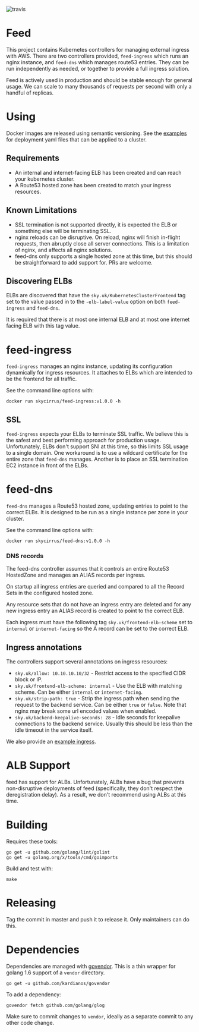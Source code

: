 ![travis](https://travis-ci.org/sky-uk/feed.svg?branch=master)

# Feed

This project contains Kubernetes controllers for managing external ingress with AWS. There are two controllers provided,
`feed-ingress` which runs an nginx instance, and `feed-dns` which manages route53 entries. They can be run independently
as needed, or together to provide a full ingress solution.

Feed is actively used in production and should be stable enough for general usage. We can scale to many thousands of
requests per second with only a handful of replicas.

# Using

Docker images are released using semantic versioning. See the [examples](examples/) for deployment yaml files that
can be applied to a cluster.

## Requirements

* An internal and internet-facing ELB has been created and can reach your kubernetes cluster.
* A Route53 hosted zone has been created to match your ingress resources.

## Known Limitations

* SSL termination is not supported directly, it is expected the ELB or something else will be terminating SSL.
* nginx reloads can be disruptive. On reload, nginx will finish in-flight requests, then abruptly
  close all server connections. This is a limitation of nginx, and affects all nginx solutions.
* feed-dns only supports a single hosted zone at this time, but this should be straightforward to add support for.
  PRs are welcome.

## Discovering ELBs

ELBs are discovered that have the `sky.uk/KubernetesClusterFrontend` tag set to the value passed in
to the `-elb-label-value` option on both `feed-ingress` and `feed-dns`.

It is required that there is at most one internal ELB and at most one internet facing ELB with this tag value.

# feed-ingress

`feed-ingress` manages an nginx instance, updating its configuration dynamically for ingress resources. It attaches to
ELBs which are intended to be the frontend for all traffic.

See the command line options with:

    docker run skycirrus/feed-ingress:v1.0.0 -h

## SSL

`feed-ingress` expects your ELBs to terminate SSL traffic. We believe this is the safest and best performing
approach for production usage. Unfortunately, ELBs don't support SNI at this time, so this limits SSL usage to
a single domain. One workaround is to use a wildcard certificate for the entire zone that `feed-dns` manages.
Another is to place an SSL termination EC2 instance in front of the ELBs.

# feed-dns

`feed-dns` manages a Route53 hosted zone, updating entries to point to the correct ELBs. It is designed to be run as a
single instance per zone in your cluster.

See the command line options with:

    docker run skycirrus/feed-dns:v1.0.0 -h
   
### DNS records

The feed-dns controller assumes that it controls an entire Route53 HostedZone and manages an ALIAS records per
ingress.

On startup all ingress entries are queried and compared to all the Record Sets in the
configured hosted zone.

Any resource sets that do not have an ingress entry are deleted and for any new ingress entry an ALIAS record is created
to point to the correct ELB.

Each ingress must have the following tag `sky.uk/frontend-elb-scheme` set to `internal` or `internet-facing` so the A
record can be set to the correct ELB.

## Ingress annotations

The controllers support several annotations on ingress resources:

- `sky.uk/allow: 10.10.10.10/32` - Restrict access to the specified CIDR block or IP.
- `sky.uk/frontend-elb-scheme: internal` - Use the ELB with matching scheme. Can be either `internal` or `internet-facing`.
- `sky.uk/strip-path: true` - Strip the ingress path when sending the request to the backend service. Can be either `true`
   or `false`. Note that nginx may break some url encoded values when enabled.
- `sky.uk/backend-keepalive-seconds: 28` - Idle seconds for keepalive connections to the backend service. Usually
   this should be less than the idle timeout in the service itself.

We also provide an [example ingress](examples/ingress.yml).

# ALB Support

feed has support for ALBs. Unfortunately, ALBs have a bug that prevents non-disruptive deployments of feed (specifically,
they don't respect the deregistration delay). As a result, we don't recommend using ALBs at this time.

# Building

Requires these tools:

    go get -u github.com/golang/lint/golint
    go get -u golang.org/x/tools/cmd/goimports
    
Build and test with:

    make
    
# Releasing

Tag the commit in master and push it to release it. Only maintainers can do this.

# Dependencies

Dependencies are managed with [govendor](https://github.com/kardianos/govendor). 
This is a thin wrapper for golang 1.6 support of a `vendor` directory.

    go get -u github.com/kardianos/govendor

To add a dependency:

    govendor fetch github.com/golang/glog

Make sure to commit changes to `vendor`, ideally as a separate commit to any other code change.


